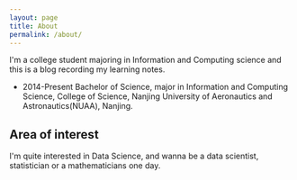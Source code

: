 ```yaml
---
layout: page
title: About
permalink: /about/
---
```


I'm a college student majoring in Information and Computing science and this is a blog recording my learning notes.

* 2014-Present Bachelor of Science, major in Information and Computing Science,
College of Science, Nanjing University of Aeronautics and Astronautics(NUAA), Nanjing.

## Area of interest

I'm quite interested in Data Science, and wanna be a data scientist, statistician or a mathematicians one day.
